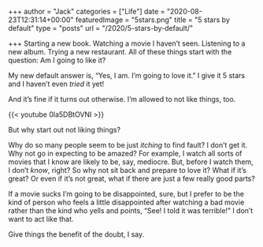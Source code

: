 +++
author = "Jack"
categories = ["Life"]
date = "2020-08-23T12:31:14+00:00"
featuredImage = "5stars.png"
title = "5 stars by default"
type = "posts"
url = "/2020/5-stars-by-default/"

+++
Starting a new book. Watching a movie I haven&#8217;t seen. Listening to a new album. Trying a new restaurant. All of these things start with the question: Am I going to like it?

My new default answer is, &#8220;Yes, I am. I&#8217;m going to love it.&#8221; I give it 5 stars and I haven&#8217;t even _tried_ it yet!

And it&#8217;s fine if it turns out otherwise. I&#8217;m allowed to not like things, too.

{{< youtube 0la5DBtOVNI >}}


But why start out not liking things?

Why do so many people seem to be just _itching_ to find fault? I don&#8217;t get it. Why not go in expecting to be amazed? For example, I watch all sorts of movies that I know are likely to be, say, mediocre. But, before I watch them, I don&#8217;t _know_, right? So why not sit back and prepare to love it? What if it&#8217;s great? Or even if it&#8217;s not great, what if there are just a few really good parts?

If a movie sucks I&#8217;m going to be disappointed, sure, but I prefer to be the kind of person who feels a little disappointed after watching a bad movie rather than the kind who yells and points, &#8220;See! I told it was terrible!&#8221; I don&#8217;t want to act like that.

Give things the benefit of the doubt, I say.
